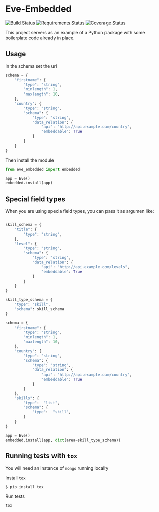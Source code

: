 Eve-Embedded
===========

[![Build Status](https://travis-ci.org/luiscoms/eve-embedded.svg?branch=master)](https://travis-ci.org/luiscoms/eve-embedded)
[![Requirements Status](https://requires.io/github/luiscoms/eve-embedded/requirements.svg?branch=master)](https://requires.io/github/luiscoms/eve-embedded/requirements/?branch=master)
[![Coverage Status](https://coveralls.io/repos/github/luiscoms/eve-embedded/badge.svg?branch=master)](https://coveralls.io/github/luiscoms/eve-embedded?branch=master)

This project servers as an example of a Python package with some boilerplate
code already in place.


Usage
----

In the schema set the url

```python
schema = {
    "firstname": {
        "type": "string",
        "minlength": 1,
        "maxlength": 10,
    },
    "country": {
        "type": "string",
        "schema": {
            "type": "string",
            "data_relation": {
                "api": "http://api.example.com/country",
                "embeddable": True
            }
        }
    }
}
```

Then install the module

```python
from eve_embedded import embedded

app = Eve()
embedded.install(app)
```


Special field types
----

When you are using specia field types, you can pass it as argumen like:

```python

skill_schema = {
    "title": {
        "type": "string",
    },
    "level": {
        "type": "string",
        "schema": {
            "type": "string",
            "data_relation": {
                "api": "http://api.example.com/levels",
                "embeddable": True
            }
        }
    }
}

skill_type_schema = {
    "type": "skill",
    "schema": skill_schema
}

schema = {
    "firstname": {
        "type": "string",
        "minlength": 1,
        "maxlength": 10,
    },
    "country": {
        "type": "string",
        "schema": {
            "type": "string",
            "data_relation": {
                "api": "http://api.example.com/country",
                "embeddable": True
            }
        }
    },
    "skills": {
        "type":  "list",
        "schema": {
            "type":  "skill",
        }
    }
}

app = Eve()
embedded.install(app, dict(area=skill_type_schema))
```

Running tests with `tox`
----

You will need an instance of `mongo` running locally

Install `tox`
```
$ pip install tox
```

Run tests

```
tox
```

